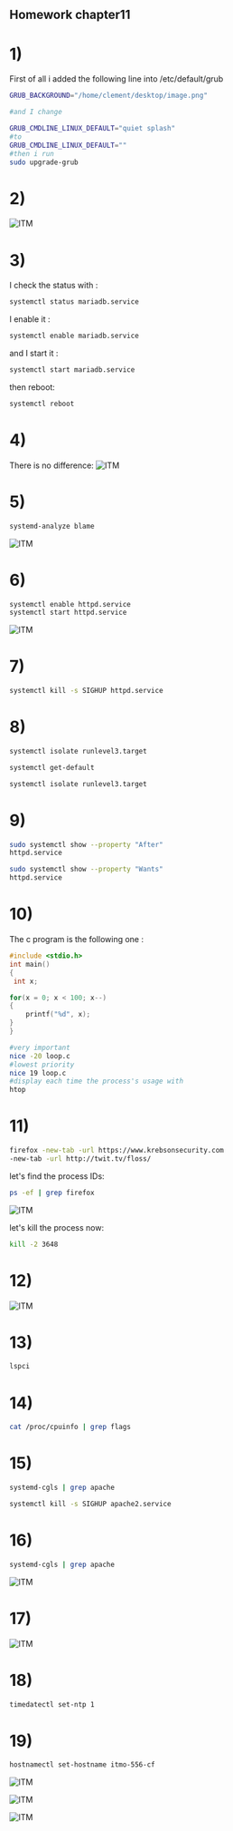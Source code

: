 ## Homework chapter11

# 1)
First of all i added the following line into /etc/default/grub

```bash 
GRUB_BACKGROUND="/home/clement/desktop/image.png"

#and I change 

GRUB_CMDLINE_LINUX_DEFAULT="quiet splash"
#to
GRUB_CMDLINE_LINUX_DEFAULT=""
#then i run
sudo upgrade-grub

```

# 2)
![ITM](../Images/15q2.png "15q2")

# 3)
I check the status with : 
```bash 
systemctl status mariadb.service
```
I enable it :
```bash 
systemctl enable mariadb.service
```
and I start it : 
```bash 
systemctl start mariadb.service
```
then reboot:
```bash
systemctl reboot 
```
 
# 4)
There is no difference: 
![ITM](../Images/15q4.png "15q4")

# 5)

```bash 
systemd-analyze blame
```
![ITM](../Images/15q5.png "15q5")
 
# 6)
```bash 
systemctl enable httpd.service
systemctl start httpd.service
```

![ITM](../Images/15q6.png "15q6")

# 7)

```bash 
systemctl kill -s SIGHUP httpd.service

```

# 8)
```bash 
systemctl isolate runlevel3.target

systemctl get-default

systemctl isolate runlevel3.target

```

# 9)
```bash 
sudo systemctl show --property "After"
httpd.service 

sudo systemctl show --property "Wants"
httpd.service 
```

# 10)
The c program is the following one : 
```C
#include <stdio.h>
int main()
{
 int x;

for(x = 0; x < 100; x--)
{
    printf("%d", x);
}
}
```
```bash 
#very important
nice -20 loop.c
#lowest priority
nice 19 loop.c
#display each time the process's usage with 
htop 
```

# 11)

```bash 
firefox -new-tab -url https://www.krebsonsecurity.com
-new-tab -url http://twit.tv/floss/
```

let's find the process IDs:
```bash 
ps -ef | grep firefox
```
![ITM](../Images/15q11.png "15q11")

let's kill the process now: 

```bash 
kill -2 3648
```

# 12)

![ITM](../Images/15q12.png "15q12")

# 13)
```bash 
lspci
```

# 14)

```bash 
cat /proc/cpuinfo | grep flags
```

# 15)

```bash 
systemd-cgls | grep apache

systemctl kill -s SIGHUP apache2.service

```

# 16)

```bash 
systemd-cgls | grep apache
```
![ITM](../Images/15q16.png "15q16")

# 17)


![ITM](../Images/15q17.png "15q17")

# 18)
```bash 
timedatectl set-ntp 1
```

# 19)
```bash 
hostnamectl set-hostname itmo-556-cf
```
![ITM](../Images/15q19.png "15q19")

![ITM](../Images/15q19b.png "15q19b")

![ITM](../Images/15q19c.png "15q19c")



